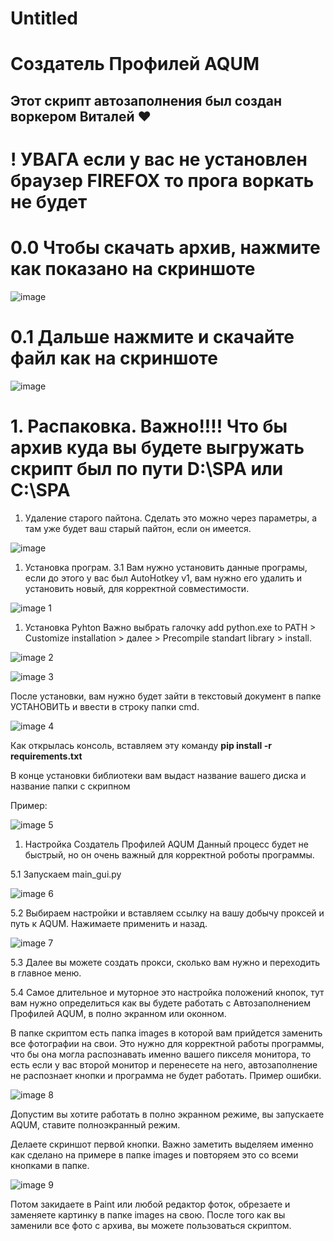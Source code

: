 # Untitled

# Создатель Профилей AQUM

## Этот скрипт автозаполнения был создан воркером Виталей ❤️

# ! УВАГА если у вас не установлен браузер FIREFOX то прога воркать не будет

# 0.0 Чтобы скачать архив, нажмите как показано на скриншоте

![image](https://github.com/user-attachments/assets/557d07e0-4068-41b5-a67f-77f929fc0fd6)



# 0.1 Дальше нажмите и скачайте файл как на скриншоте


![image](https://github.com/user-attachments/assets/e51d6630-f286-4618-a608-3892d038fbf2)



# 1. Распаковка. Важно!!!! Что бы архив куда вы будете выгружать скрипт был по пути D:\SPA или C:\SPA

1. Удаление старого пайтона. Сделать это можно через параметры, а там уже будет ваш старый пайтон, если он имеется.


![image](https://github.com/user-attachments/assets/25b55224-5ab1-4aab-94e8-0fa20f7b6afe)


1. Установка програм.
3.1 Вам нужно установить данные програмы, если до этого у вас был AutoHotkey v1, вам нужно его удалить и установить новый, для корректной совместимости.

![image 1](https://github.com/user-attachments/assets/5918fc93-f75d-47bf-9bec-87eb6377015e)


1. Установка Pyhton
Важно выбрать галочку add python.exe to PATH > Customize installation > далее > Precompile standart library > install.


![image 2](https://github.com/user-attachments/assets/62b34d05-7cc2-4117-82da-7739321c5fbf)


![image 3](https://github.com/user-attachments/assets/17c50ece-0149-47af-a031-5e9d60fcb8fe)



После установки, вам нужно будет зайти в текстовый документ в папке УСТАНОВИТЬ и ввести в строку папки cmd. 


![image 4](https://github.com/user-attachments/assets/309aeed6-077e-4ed5-bb0a-ac4d88df0486)


Как открылась консоль, вставляем эту команду     **pip install -r requirements.txt**

В конце установки библиотеки вам выдаст название вашего диска и название папки с скрипном

Пример:

![image 5](https://github.com/user-attachments/assets/4c4fa611-0df4-4e2f-841c-84693ec27c96)



1. Настройка Создатель Профилей AQUM
Данный процесс будет не быстрый, но он очень важный для корректной роботы программы.

5.1 Запускаем main_gui.py

![image 6](https://github.com/user-attachments/assets/3f3e09eb-6a4a-4ebf-9344-50fd9d1fce37)



5.2 Выбираем настройки и вставляем ссылку на вашу добычу проксей и путь к AQUM.
Нажимаете применить и назад.

![image 7](https://github.com/user-attachments/assets/000c2a5a-36ae-4c55-aded-2ed8b531db6b)



5.3 Далее вы можете создать прокси, сколько вам нужно и переходить в главное меню.

5.4 Самое длительное и муторное это настройка положений кнопок, тут вам нужно определиться как вы будете работать с Автозаполнением Профилей AQUM, в полно экранном или оконном.

В папке скриптом есть папка images в которой вам прийдется заменить все фотографии на свои. Это нужно для корректной работы программы, что бы она могла распознавать именно вашего пикселя монитора, то есть если у вас второй монитор и перенесете на него, автозаполнение не распознает кнопки и программа не будет работать. Пример ошибки.

![image 8](https://github.com/user-attachments/assets/97934df0-93d4-4f54-b558-e987992f2372)



Допустим вы хотите работать в полно экранном режиме, вы запускаете AQUM, ставите полноэкранный режим.

Делаете скриншот первой кнопки. Важно заметить выделяем именно как сделано на примере в папке images и повторяем это со всеми кнопками в папке.

![image 9](https://github.com/user-attachments/assets/50a740c7-f596-4d02-b69a-d623f770aae6)


Потом закидаете в Paint или любой редактор фоток, обрезаете и заменяете картинку в папке images на свою.
После того как вы заменили все фото с архива, вы можете пользоваться скриптом.
